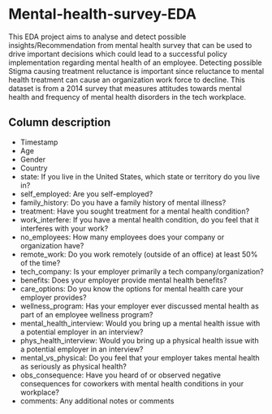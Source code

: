 # Mental-health-survey-EDA
This EDA project aims to analyse and detect possible insights/Recommendation from mental health survey that can be used to drive important decisions which could lead to a successful policy implementation regarding mental health of an employee. Detecting possible Stigma causing treatment reluctance is important since reluctance to mental health treatment can cause an organization work force to decline.
This dataset is from a 2014 survey that measures attitudes towards mental health and frequency of mental health disorders in the tech workplace.

## Column description
- Timestamp
- Age
-	Gender
-	Country
-	state: If you live in the United States, which state or territory do you live in?
-	self_employed: Are you self-employed?
-	family_history: Do you have a family history of mental illness?
-	treatment: Have you sought treatment for a mental health condition?
-	work_interfere: If you have a mental health condition, do you feel that it interferes with your work?
-	no_employees: How many employees does your company or organization have?
-	remote_work: Do you work remotely (outside of an office) at least 50% of the time?
-	tech_company: Is your employer primarily a tech company/organization?
-	benefits: Does your employer provide mental health benefits?
-	care_options: Do you know the options for mental health care your employer provides?
-	wellness_program: Has your employer ever discussed mental health as part of an employee wellness program?
-	mental_health_interview: Would you bring up a mental health issue with a potential employer in an interview?
-	phys_health_interview: Would you bring up a physical health issue with a potential employer in an interview?
-	mental_vs_physical: Do you feel that your employer takes mental health as seriously as physical health?
-	obs_consequence: Have you heard of or observed negative consequences for coworkers with mental health conditions in your workplace?
-	comments: Any additional notes or comments
